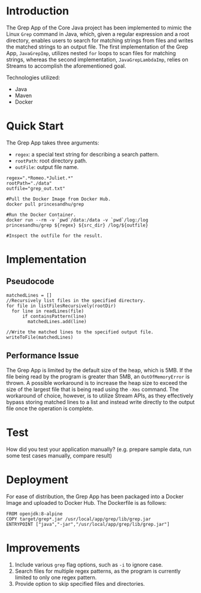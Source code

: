 # Introduction
The Grep App of the Core Java project has been implemented to mimic the Linux `Grep` command in Java, which, given a regular expression and a root directory, enables users to search for matching strings from files and writes the matched strings to an output file. The first implementation of the Grep App, `JavaGrepImp`, utilizes nested `for` loops to scan files for matching strings, whereas the second implementation, `JavaGrepLambdaImp`, relies on Streams to accomplish the aforementioned goal. 

Technologies utilized:

- Java
- Maven
- Docker

# Quick Start

The Grep App takes three arguments:
- `regex`: a special text string for describing a search pattern.
- `rootPath`: root directory path.
- `outFile`: output file name.

```
regex=".*Romeo.*Juliet.*"
rootPath="./data"
outfile="grep_out.txt"

#Pull the Docker Image from Docker Hub.
docker pull princesandhu/grep

#Run the Docker Container.
docker run --rm -v `pwd`/data:/data -v `pwd`/log:/log princesandhu/grep ${regex} ${src_dir} /log/${outfile}

#Inspect the outfile for the result.
```

# Implementation
## Pseudocode
```
matchedLines = []
//Recursively list files in the specified directory.
for file in listFilesRecursively(rootDir)
  for line in readLines(file)
      if containsPattern(line)
        matchedLines.add(line)

//Write the matched lines to the specified output file.
writeToFile(matchedLines)
```

## Performance Issue
The Grep App is limited by the default size of the heap, which is 5MB. If the file being read by the program is greater than 5MB, an `OutOfMemoryError` is thrown. A possible workaround is to increase the heap size to exceed the size of the largest file that is being read using the `-Xms` command. The workaround of choice, however, is to utilize Stream APIs, as they effectively bypass storing matched lines to a list and instead write directly to the output file once the operation is complete.

# Test
How did you test your application manually? (e.g. prepare sample data, run some test cases manually, compare result)

# Deployment
For ease of distribution, the Grep App has been packaged into a Docker Image and uploaded to Docker Hub. The Dockerfile is as follows:
```
FROM openjdk:8-alpine
COPY target/grep*.jar /usr/local/app/grep/lib/grep.jar
ENTRYPOINT ["java","-jar","/usr/local/app/grep/lib/grep.jar"]
```

# Improvements
1. Include various `grep` flag options, such as `-i` to ignore case.
2. Search files for multiple regex patterns, as the program is currently limited to only one regex pattern.
3. Provide option to skip specified files and directories.
